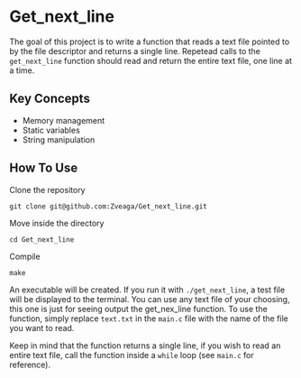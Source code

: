 # Get_next_line

The goal of this project is to write a function that reads a text file pointed to by the file descriptor and returns a single line. Repetead calls to the `get_next_line` function should read and return the entire text file, one line at a time.

## Key Concepts
- Memory management
- Static variables
- String manipulation

## How To Use
Clone the repository
```
git clone git@github.com:Zveaga/Get_next_line.git
```
Move inside the directory
```
cd Get_next_line
```
Compile
```
make
```
An executable will be created. If you run it with `./get_next_line`, a test file will be displayed to the terminal. You can use any text file of your choosing, this one is just for seeing output the get_nex_line function.
To use the function, simply replace `text.txt` in the `main.c` file with the name of the file you want to read. 

Keep in mind that the function returns a single line, if you wish to read an entire text file, call the function inside a `while` loop (see `main.c` for reference).
